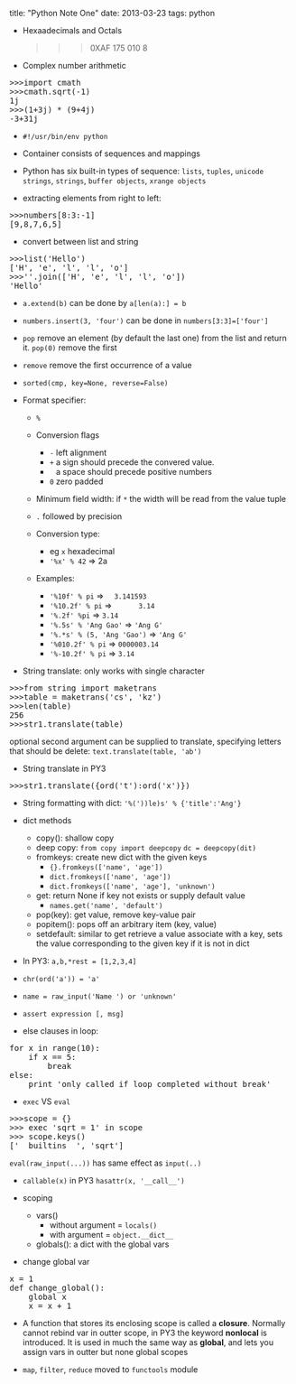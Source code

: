 title: "Python Note One"
date: 2013-03-23
tags: python

+ Hexaadecimals and Octals

    >>> 0XAF
    175
    >>> 010
    8

+ Complex number arithmetic
<pre>
>>>import cmath
>>>cmath.sqrt(-1)
1j
>>>(1+3j) * (9+4j)
-3+31j
</pre>

+ `#!/usr/bin/env python`

+ Container consists of sequences and mappings

+ Python has six built-in types of sequence: `lists`, `tuples`, `unicode strings`, `strings`, `buffer objects`, `xrange objects`

+ extracting elements from right to left:
<pre>
>>>numbers[8:3:-1]
[9,8,7,6,5]
</pre>

+ convert between list and string
<pre>
>>>list('Hello')
['H', 'e', 'l', 'l', 'o']
>>>''.join(['H', 'e', 'l', 'l', 'o'])
'Hello'
</pre>

+ `a.extend(b)` can be done by `a[len(a):] = b`

+ `numbers.insert(3, 'four')` can be done in `numbers[3:3]=['four']` 

+ `pop` remove an element (by default the last one) from the list and return it. `pop(0)` remove the first

+ `remove` remove the first occurrence of a value

+ `sorted(cmp, key=None, reverse=False)` 

+ Format specifier: 
    - `%`
    - Conversion flags
        * `-` left alignment
        * `+` a sign should precede the convered value.
        * ` ` a space should precede positive numbers
        * `0` zero padded
    - Minimum field width: if `*` the width will be read from the value tuple
    - `.` followed by precision
    - Conversion type:
        * eg `x` hexadecimal 
        * `'%x' % 42` => 2a

    - Examples:
        * `'%10f' % pi` => `  3.141593`
        * `'%10.2f' % pi` => `      3.14`
        * `'%.2f' %pi` => `3.14`
        * `'%.5s' % 'Ang Gao'` => `'Ang G'`
        * `'%.*s' % (5, 'Ang 'Gao')` => `'Ang G'`
        * `'%010.2f' % pi` => `0000003.14`
        * `'%-10.2f' % pi` => `3.14      `

+ String translate: only works with single character
<pre>
>>>from string import maketrans
>>>table = maketrans('cs', 'kz')
>>>len(table)
256
>>>str1.translate(table)
</pre>
optional second argument can be supplied to translate,
specifying letters that should be delete: `text.translate(table, 'ab')`


+ String translate in PY3
<pre>
>>>str1.translate({ord('t'):ord('x')})
</pre>

+ String formatting with dict: `'%('))le)s' % {'title':'Ang'}`

+ dict methods
    - copy(): shallow copy
    - deep copy: `from copy import deepcopy` `dc = deepcopy(dit)`
    - fromkeys: create new dict with the given keys
        * `{}.fromkeys(['name', 'age'])`
        * `dict.fromkeys(['name', 'age'])`
        * `dict.fromkeys(['name', 'age'], 'unknown')`
    - get: return None if key not exists or supply default value
        * `names.get('name', 'default')`
    - pop(key): get value, remove key-value pair
    - popitem(): pops off an arbitrary item (key, value)
    - setdefault: similar to get retrieve a value associate with a key, sets the value corresponding
        to the given key if it is not in dict

+ In PY3: `a,b,*rest = [1,2,3,4]`

+ `chr(ord('a')) = 'a'`

+ `name = raw_input('Name ') or 'unknown'` 

+ `assert expression [, msg]`

+ else clauses in loop:
<pre>
for x in range(10):
    if x == 5:
        break
else:
    print 'only called if loop completed without break'
</pre>

+ `exec` VS `eval`
<pre>
>>>scope = {}
>>> exec 'sqrt = 1' in scope
>>> scope.keys()
['__builtins__', 'sqrt']
</pre>

`eval(raw_input(...))` has same effect as `input(..)`

+ `callable(x)` in PY3 `hasattr(x, '__call__')`

+ scoping
    - vars()
        * without argument = `locals()`
        * with argument = `object.__dict__`
    - globals(): a dict with the global vars

+ change global var
<pre>
x = 1
def change_global():
    global x
    x = x + 1
</pre>

+ A function that stores its enclosing scope is called a **closure**. Normally cannot 
rebind var in outter scope, in PY3 the keyword **nonlocal** is introduced. It is used
in much the same way as **global**, and lets you assign vars in outter but none global scopes

+ `map`, `filter`, `reduce` moved to `functools` module
